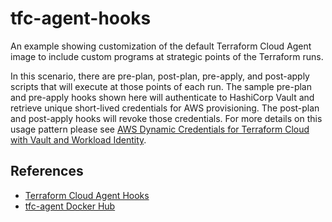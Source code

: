 # tfc-agent-hooks

An example showing customization of the default Terraform Cloud Agent image to include custom programs at strategic points of the Terraform runs. 

In this scenario, there are pre-plan, post-plan, pre-apply, and post-apply scripts that will execute at those points of each run. The sample pre-plan and pre-apply hooks shown here will authenticate to HashiCorp Vault and retrieve unique short-lived credentials for AWS provisioning. The post-plan and post-apply hooks will revoke those credentials. For more details on this usage pattern please see [AWS Dynamic Credentials for Terraform Cloud with Vault and Workload Identity](https://github.com/assareh/workload-identity-vault/).

## References
* [Terraform Cloud Agent Hooks](https://developer.hashicorp.com/terraform/cloud-docs/agents/hooks)
* [tfc-agent Docker Hub](https://hub.docker.com/r/hashicorp/tfc-agent)